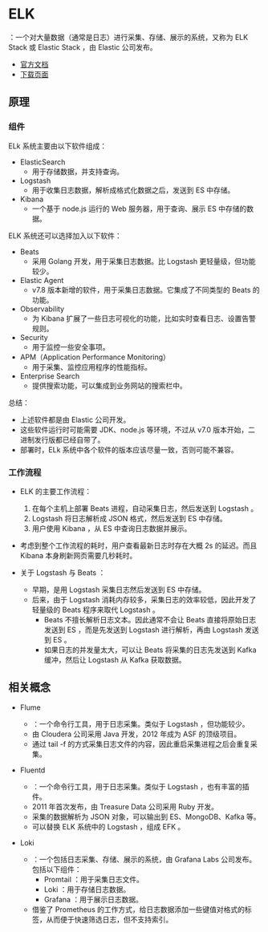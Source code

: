 # ELK

：一个对大量数据（通常是日志）进行采集、存储、展示的系统，又称为 ELK Stack 或 Elastic Stack ，由 Elastic 公司发布。
- [官方文档](https://www.elastic.co/guide/index.html)
- [下载页面](https://www.elastic.co/cn/downloads/)

## 原理

### 组件

ELk 系统主要由以下软件组成：
- ElasticSearch
  - 用于存储数据，并支持查询。
- Logstash
  - 用于收集日志数据，解析成格式化数据之后，发送到 ES 中存储。
- Kibana
  - 一个基于 node.js 运行的 Web 服务器，用于查询、展示 ES 中存储的数据。

ELK 系统还可以选择加入以下软件：
- Beats
  - 采用 Golang 开发，用于采集日志数据。比 Logstash 更轻量级，但功能较少。
- Elastic Agent
  - v7.8 版本新增的软件，用于采集日志数据。它集成了不同类型的 Beats 的功能。
- Observability
  - 为 Kibana 扩展了一些日志可视化的功能，比如实时查看日志、设置告警规则。
- Security
  - 用于监控一些安全事项。
- APM（Application Performance Monitoring）
  - 用于采集、监控应用程序的性能指标。
- Enterprise Search
  - 提供搜索功能，可以集成到业务网站的搜索栏中。

总结：
- 上述软件都是由 Elastic 公司开发。
- 这些软件运行时可能需要 JDK、node.js 等环境，不过从 v7.0 版本开始，二进制发行版都已经自带了。
- 部署时，ELk 系统中各个软件的版本应该尽量一致，否则可能不兼容。

### 工作流程

- ELK 的主要工作流程：
  1. 在每个主机上部署 Beats 进程，自动采集日志，然后发送到 Logstash 。
  2. Logstash 将日志解析成 JSON 格式，然后发送到 ES 中存储。
  3. 用户使用 Kibana ，从 ES 中查询日志数据并展示。

- 考虑到整个工作流程的耗时，用户查看最新日志时存在大概 2s 的延迟。而且 Kibana 本身刷新网页需要几秒耗时。

- 关于 Logstash 与 Beats ：
  - 早期，是用 Logstash 采集日志然后发送到 ES 中存储。
  - 后来，由于 Logstash 消耗内存较多，采集日志的效率较低，因此开发了轻量级的 Beats 程序来取代 Logstash 。
    - Beats 不擅长解析日志文本。因此通常不会让 Beats 直接将原始日志发送到 ES ，而是先发送到 Logstash 进行解析，再由 Logstash 发送到 ES 。
    - 如果日志的并发量太大，可以让 Beats 将采集的日志先发送到 Kafka 缓冲，然后让 Logstash 从 Kafka 获取数据。

## 相关概念

- Flume
  - ：一个命令行工具，用于日志采集。类似于 Logstash ，但功能较少。
  - 由 Cloudera 公司采用 Java 开发，2012 年成为 ASF 的顶级项目。
  - 通过 tail -f 的方式采集日志文件的内容，因此重启采集进程之后会重复采集。

- Fluentd
  - ：一个命令行工具，用于日志采集。类似于 Logstash ，也有丰富的插件。
  - 2011 年首次发布，由 Treasure Data 公司采用 Ruby 开发。
  - 采集的数据解析为 JSON 对象，可以输出到 ES、MongoDB、Kafka 等。
  - 可以替换 ELK 系统中的 Logstash ，组成 EFK 。

- Loki
  - ：一个包括日志采集、存储、展示的系统，由 Grafana Labs 公司发布。包括以下组件：
    - Promtail ：用于采集日志文件。
    - Loki ：用于存储日志数据。
    - Grafana ：用于展示日志数据。
  - 借鉴了 Prometheus 的工作方式，给日志数据添加一些键值对格式的标签，从而便于快速筛选日志，但不支持索引。

